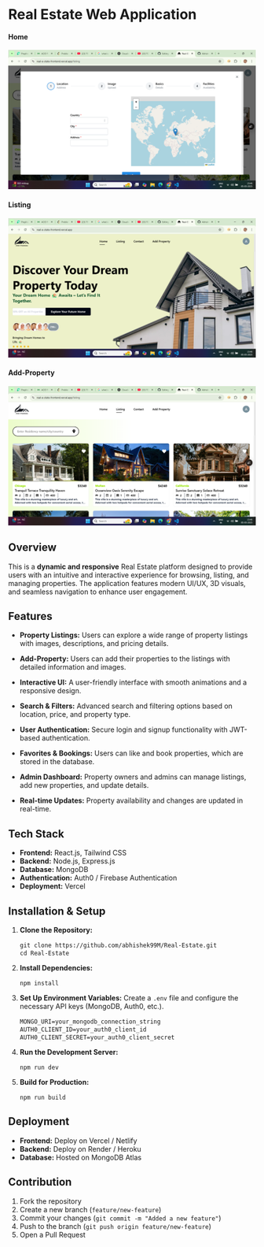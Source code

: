 # Real Estate Web Application

#### Home
![Reactjs Creative Real-EState Website](https://github.com/Abhishek99M/Real-EState/blob/main/frontend/src/assets/Add-Property.png)

#### Listing
![Reactjs Creative Real-EState Website Listing Page](https://github.com/Abhishek99M/Real-EState/blob/main/frontend/src/assets/Home.png)

#### Add-Property
![Reactjs Creative Real-EState Website Add-Property Page](https://github.com/Abhishek99M/Real-EState/blob/main/frontend/src/assets/Listing.png)


## Overview

This is a **dynamic and responsive** Real Estate platform designed to provide users with an intuitive and interactive experience for browsing, listing, and managing properties. The application features modern UI/UX, 3D visuals, and seamless navigation to enhance user engagement.

## Features

- **Property Listings:** Users can explore a wide range of property listings with images, descriptions, and pricing details.
  
- **Add-Property:** Users can add their properties to the listings with detailed information and images.

- **Interactive UI:** A user-friendly interface with smooth animations and a responsive design.

- **Search & Filters:** Advanced search and filtering options based on location, price, and property type.

- **User Authentication:** Secure login and signup functionality with JWT-based authentication.

- **Favorites & Bookings:** Users can like and book properties, which are stored in the database.

- **Admin Dashboard:** Property owners and admins can manage listings, add new properties, and update details.

- **Real-time Updates:** Property availability and changes are updated in real-time.

## Tech Stack

- **Frontend:** React.js, Tailwind CSS
- **Backend:** Node.js, Express.js
- **Database:** MongoDB
- **Authentication:** Auth0 / Firebase Authentication
- **Deployment:** Vercel 

## Installation & Setup

1. **Clone the Repository:**
   ```
   git clone https://github.com/abhishek99M/Real-Estate.git
   cd Real-Estate
   ```
2. **Install Dependencies:**
   ```
   npm install
   ```
3. **Set Up Environment Variables:**
   Create a `.env` file and configure the necessary API keys (MongoDB, Auth0, etc.).
   ```env
   MONGO_URI=your_mongodb_connection_string
   AUTH0_CLIENT_ID=your_auth0_client_id
   AUTH0_CLIENT_SECRET=your_auth0_client_secret
   ```
4. **Run the Development Server:**
   ```
   npm run dev
   ```
5. **Build for Production:**
   ```
   npm run build
   ```

## Deployment

- **Frontend:** Deploy on Vercel / Netlify
- **Backend:** Deploy on Render / Heroku
- **Database:** Hosted on MongoDB Atlas

## Contribution

1. Fork the repository
2. Create a new branch (`feature/new-feature`)
3. Commit your changes (`git commit -m "Added a new feature"`)
4. Push to the branch (`git push origin feature/new-feature`)
5. Open a Pull Request
